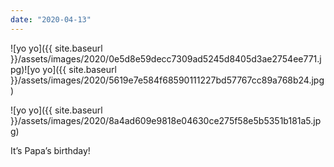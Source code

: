 ```yaml
---
date: "2020-04-13"
---
```


![yo yo]({{ site.baseurl }}/assets/images/2020/0e5d8e59decc7309ad5245d8405d3ae2754ee771.jpg)![yo yo]({{ site.baseurl }}/assets/images/2020/5619e7e584f68590111227bd57767cc89a768b24.jpg)

![yo yo]({{ site.baseurl }}/assets/images/2020/8a4ad609e9818e04630ce275f58e5b5351b181a5.jpg)

It’s Papa’s birthday!
